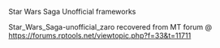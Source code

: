 Star Wars Saga Unofficial frameworks

Star_Wars_Saga-unofficial_zaro recovered from MT forum @ https://forums.rptools.net/viewtopic.php?f=33&t=11711
